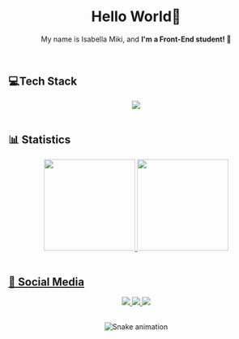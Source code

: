  <h1 align="center"> Hello World👋</h1>
 
<p align="center">
    My name is Isabella Miki, and <strong>I'm a Front-End student! 🚀</strong>
</p>

<br>

<h2>💻Tech Stack</h2> 
<div align="center">
<img src="https://skillicons.dev/icons?i=js,ts,react,html,css,sass" /> 
</div>

<br>
<h2>📊 Statistics</h2>
<div align="center">
  <a href="https://github.com/neofrosch">
  <img height="180em" src="https://github-readme-stats.vercel.app/api?username=neofrosch&show_icons=true&theme=dracula&include_all_commits=true&count_private=true"/>
  <img height="180em" src="https://github-readme-stats.vercel.app/api/top-langs/?username=neofrosch&layout=compact&langs_count=7&theme=dracula"/>
</div>
<br>

<h2>📱 Social Media</h2>
<div align="center">
<a href="https://www.linkedin.com/in/brunakobayachi/"> 
	<img src="https://img.shields.io/badge/LinkedIn-0077B5?style=for-the-badge&logo=linkedin&logoColor=white" />
<a href="mailto:isabellamiki2004@gmail.com"> 
	<img src="https://img.shields.io/badge/Gmail-D14836?style=for-the-badge&logo=gmail&logoColor=white" />
 <a/>
 <a href="https://www.instagram.com/isa_miki1/"> 
	<img src="https://img.shields.io/badge/Instagram-E4405F?style=for-the-badge&logo=instagram&logoColor=white" />
 <a/><br><br>

 ![Snake animation](https://github.com/seu-usuário-aqui/neofrosch/blob/output/github-contribution-grid-snake.svg)

	 
	 
	 
</div>
